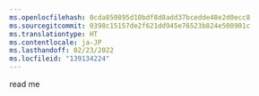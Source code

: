 ```yaml
---
ms.openlocfilehash: 0cda850895d10bdf8d8add37bcedde48e2d0ecc8
ms.sourcegitcommit: 0398c15157de2f621dd945e76523b824e500901c
ms.translationtype: HT
ms.contentlocale: ja-JP
ms.lasthandoff: 02/23/2022
ms.locfileid: "139134224"
---
```

read me
